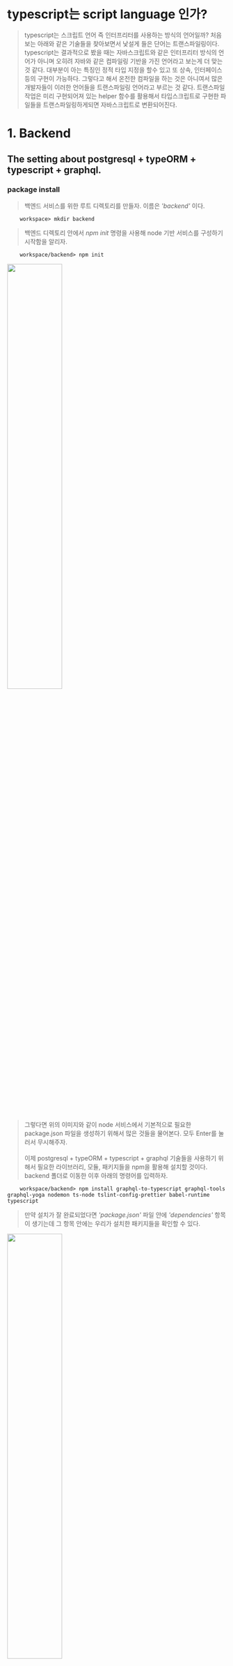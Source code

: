 # typescript는 script language 인가?

> typescript는 스크립트 언어 즉 인터프리터를 사용하는 방식의 언어일까? 처음보는 아래와 같은 기술들을 찾아보면서 낯설게 들은 단어는 트랜스파일링이다. typescript는 결과적으로 봤을 때는 자바스크립트와 같은 인터프리터 방식의 언어가 아니며 오히려 자바와 같은 컴파일링 기반을 가진 언어라고 보는게 더 맞는 것 같다. 대부분이 아는 특징인 정적 타입 지정을 할수 있고 또 상속, 인터페이스 등의 구현이 가능하다.
그렇다고 해서 온전한 컴파일을 하는 것은 아니여서 많은 개발자들이 이러한 언어들을 트랜스파일링 언어라고 부르는 것 같다. 트랜스파일 작업은 미리 구현되어져 있는 helper 함수를 활용해서 타입스크립트로 구현한 파일들을 트랜스파일링하게되면 자바스크립트로 변환되어진다.


# 1. Backend

## The setting about postgresql + typeORM + typescript + graphql.

### package install

> 백엔드 서비스를 위한 루트 디렉토리를 만들자. 이름은 _'backend'_ 이다.

```
    workspace> mkdir backend
```

> 백엔드 디렉토리 안에서 _npm init_ 명령을 사용해 node 기반 서비스를 구성하기 시작함을 알리자.

```
    workspace/backend> npm init
```

<img src="./res/1.png" style="width:50%;"/>

> 그렇다면 위의 이미지와 같이 node 서비스에서 기본적으로 필요한 package.json 파일을 생성하기 위해서 많은 것들을 물어본다. 모두 Enter를 눌러서 무시해주자. <br><br> 이제 postgresql + typeORM + typescript + graphql 기술들을 사용하기 위해서 필요한 라이브러리, 모듈, 패키지들을 npm을 활용해 설치할 것이다. backend 폴더로 이동한 이후 아래의 명령어를 입력하자.

```
    workspace/backend> npm install graphql-to-typescript graphql-tools graphql-yoga nodemon ts-node tslint-config-prettier babel-runtime typescript
```

> 만약 설치가 잘 완료되었다면 _'package.json'_ 파일 안에 _'dependencies'_ 항목이 생기는데 그 항목 안에는 우리가 설치한 패키지들을 확인할 수 있다.

<img src="./res/2.png" style="width:50%;"/>

> 각 패키지들의 역할을 간략하게나마 소개하자면 아래와 같다.

#### graphql-to-typescript

> type, resolver와 같은 graphql 관련 설정들을 typescript 문법을 활용해서 작성할 수 있게 도와주는 패키지 인것 같다.

#### graphql-tools

> schema와 resolver를 분리해주는 구조를 만들어 주는 패키지라고 하는데 잘 모르겠다.

#### graphql-yoga

> React에서 _'create-react-app'_과 같이 손쉽게 graphql 설치를 할 수 있도록 도와주는 graphql 종합 패키지라고 보면 될 것 같다. 이 패키지를 설치하게 되면. 실제 서버의 역할을 해주는 _'express'_, _'apollo server'_ 패키지와 graphql 핵심 기능을 담고 있는 _'graphql.js'_, 위에서 설명한 _'graphql-tools'_, 그리고 웹 환경에서 GUI로 REQ/RES를 테스트할 수 있는 _'graphql-playground'_와 같은 IDE 등이 종합적으로 제공된다.

#### nodemon

> 서버가 실행중일 때 코드에 어떤 수정사항이 생기면 바로 적용할 수 있도록 도와주는 패키지이다.

#### babel-runtime

> Babel은 기본적으로 ES6/ES7 코드를 ECMAScript5 코드로 트랜스파일링하기 위한 도구이다.

#### ts-node

> 타입스크립트에서는 타입스크립트를 자바스크립트로 변환해주는 tsc 라는 도구를 제공한다. 이 도구를 이용하면 타입스크립트 코드가 그와 같은 기능을 하는 자바스크립트 코드로 변경되는데 이 과정을 transpile 이라 한다. 그러나 코드 수정이 일어날 때마다 매번 transpiling 작업을 하게되면 작업속도가 현저히 느려질 수 밖에 없는데 그래서 ts-node는 메모리상에서 타입스크립트를 transpiling 하여 바로 실행할 수 있게 한다.

#### tslint-config-prettier

> tslint는 typescript 언어를 작성할 때 코드 표준 규칙들을 잘 준수하고 있는지 체크해주는 정적 코드 분석 도구이며 prettier는 vscode에서 코드를 정리해주는 패키지이다.

#### typescript

> typescript 언어는 트랜스파일링 언어로 코드 작성 완료후 트랜스파일링 작업을 진행해야 하는데 이 패키지에 있는 tsc 도구 등을 통해 자바스크립트로 변환이 가능하다. java에서 jdk같은 느낌으로 받아들이자.

#### create .gitignore

> git commit/push 전에 node_modules 폴더 내부를 보자. 우리가 설치한 패키지들 고작 몇개인데 그것들로 인해 node_modules 폴더는 수많은 파일들로 가득 차있다. 이 파일들도 git에 올리게 되면 참 고생길이 훤할 것이다. 또 정작 실제 소스들도 아님으로 그렇게 중요한 파일들은 아니다. git 업로드 내용에 제거하기 위해서 _'backend'_ 폴더 내부에 _'.gitignore'_ 파일을 생성하자. 그리고 그 안에 node_modules 라고 적자.

```
    workspace/backend> touch .gitignore
```

#### .gitignore
```
    node_modules
```

### 각 설정파일들 내용 입력하기

설정이 필요한 파일들을 만들자.

```

    workspace/backend> touch nodemon.json
    workspace/backend> touch tsconfig.json
    workspace/backend> touch tslint.json
    workspace/backend> touch .babelrc

```

#### nodemon.json

```json

    {
    "ext": "js graphql"
    } 

```

> 위 파일에서 _"ext"_ 속성은 확장자를 의미하는데 해당 확장자의 코드가 수정될 경우 프로젝트는 새로고침된다.

#### tsconfig.json

```json

{
    "compilerOptions": {
      "baseUrl": ".",
      "module": "commonjs",
      "target": "es5",
      "lib": ["es6", "dom", "esnext.asynciterable"],
      "sourceMap": true,
      "allowJs": true,
      "moduleResolution": "node",
      "rootDir": "src",
      "forceConsistentCasingInFileNames": true,
      "noImplicitReturns": true,
      "noImplicitThis": true,
      "noImplicitAny": false,
      "strictNullChecks": true,
      "suppressImplicitAnyIndexErrors": true,
      "noUnusedLocals": true,
      "esModuleInterop": true,
      "skipLibCheck": true,
      "experimentalDecorators": true,
      "emitDecoratorMetadata": true,
      "experimentalDecorators": true
    },
    "exclude": [
      "node_modules",
      "build",
      "scripts",
      "acceptance-tests",
      "webpack",
      "jest",
      "src/setupTests.ts"
    ]
}

```

> typescript의 설정파일로 트랜스파일링할때의 설정정보를 넣은 것 같음 자세히는 모름. 니가 알아봐

#### tslint.json

```json

{
    "extends": ["tslint:recommended", "tslint-config-prettier"],
    "linterOptions": {
      "exclude": ["config/**/*.js", "node_modules/**/*."]
    },
    "rules": {
      "no-console": false,
      "member-access": false,
      "object-literal-sort-keys": false,
      "ordered-imports": true,
      "interface-name": false,
      "strict-null-checks": false
    },
    "rulesDirectory": []
  }

```

> 자세히는 모르겠고 코드 표준을 잘 지키는지 등에 대한 설정.

#### .babelrc

```json

{
  "presets": ["@babel/preset-env"]
}

```

### 소스 폴더 구성

> 소스 폴더 및 index.ts 파일을 만들자. 구조는 아래와 같다.

```

    workspace/backend> mkdir src
    workspace/backend/src> touch index.ts

```

### 2020.01.16

GraphQL Schema 정보를 다른 폴더 구조로 뺴고 이들을 만든다음에 생성.

@ManyToOne 어노테이션 안에 값들이 대소문자가 구분되는데

=
setRelation(innderChannel, channel.messages)
-> 다 대 1이라는 관계를 설정한 것.


그거는 닉네임을 설정한거라고 생각하면 됨.

Channel as channel

다대다에대한 생각.

다대다 방식을 그대로 사용하여 모델링하는가.
혹은 중간에 한개의 테이블을 더 만들어서 구현하는가 의 개념.

일대다&다대일
부모와 자식의 관계에서 자식이 그 부모에 고유성을 가지는 것이면 일대다&다대일 관계를 사용.
그러나 고유성이 없다면 다대다 관계를 사용.

긍데 원래 디비 설계할 때 다대다도 다대일&일대다로 만들어야 되는뎅. -> 성능문제

schema.ts 파일이 이제 그래프큐엘 설정에 필요한 정보들 타입, 리졸버에대한 정의를 진행하는 파일.
사실 하나의 typeDef 안에 모든걸 정의할 수 잇다면, 리졸버도 그렇다면 이렇게 구분할 필요가 없지만.

만약 이것들을 정리를 하고 싶다면 다른 디렉토리, 파일들을 구현해 별도고 관리하고. 이것들이 schema.ts 로 임포트되고
마지막으로 이파일이 스키마를 정리해서 graphQLServer에 전달한다. 이 정보를 가지고 그래프큐엘 서버를 생성한다.

Message.graphql 과 Message.ts 의 차이는 타입도 다르고 뭐 다다름.
전자는 그래프큐엘 관점에서의 정의를 사용한거고.
후자는 엔티티 생성시 필요한 파일.

타입스크립트와 그래프큐엘을 같이사용하기 위해서는 일단 자료형 관리가 그래프큐엘을 위한것, 타입스크립트를 위한것
이렇게 두가지로 관리를 해야함 -> 이거는 아직 버전이 낮아서 개선이 안된 부분이라고 생각.

src/entities/Channel.ts -> 엔티티 즉 postgres를 위한 자료형,. 아니다 typeORM이라고 생각해야겠다.
Channel.graphql -> 그래프큐엘를 위한 자료형.

이 둘의 파일은 항상 싱크가 맞아야함 -> 둘의 구조가 동일해야함.
이건 사실 좀 안좋은 것 같은데.

GetMessages -> 이건 그래프큐엘에서 사용하는 api임. 리턴값과 파라미터들을 정의함.
GetMessages.graphql 이 파일은 그래프큐엘을 위한 타입. 확장자만 봐도 알 수 있다.

message

오늘 가장 큰 논점 주제는 graphql과 typeORM의 VO가 서로 상이해도 연결이 되는가 .

완전히 맞아야하는가. 아니면 약한 결합성을 가져서 완전히 맞지는 않아도 연결이 되는가.
이건 테스트 해보면 될것 같은데.


graphql
typedefs (파라미터)
->

->

->
graphql
return

typeORM에게 파라미터를 가공하기 위해서 typedef를 사용.

graphql typedef != ts typedef

typesrcipt에는 any타입이 없다.

d.ts -> 커스텀 타입 디피니션 파일

리졸버를 만들때마다 정의를 해야함.

Resolvers 는 지원해주지 않으니 우리가 만듬.

schema.ts 에서 각 파일들을 융합해서 관리하기 때문에 이 파일들끼리는 굳이 import해주지 않아도 된다

typeORM에서 주는 데이터를 그래프QL데서 받을 때 커스텀하게(뭘 빼고 받는다거나) 하려면 새로운 커스텀 타입을 정의해서 가져와야함.
혹은 리졸버 내부에서 새롭게 가공하거나.
